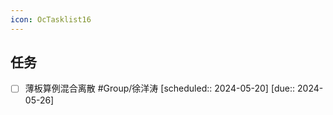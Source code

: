 ```yaml
---
icon: OcTasklist16
---
```

## 任务
- [ ] 薄板算例混合离散 #Group/徐洋涛  [scheduled:: 2024-05-20]  [due:: 2024-05-26]


